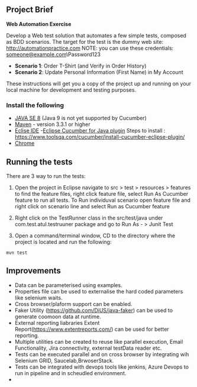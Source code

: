## Project Brief

**Web Automation Exercise**

Develop a Web test solution that automates a few simple tests, composed as BDD scenarios.
The target for the test is the dummy web site: http://automationpractice.com
NOTE: you can use these credentials: someone@example.com\Password123

- **Scenario 1**: Order T-Shirt (and Verify in Order History)
- **Scenario 2**: Update Personal Information (First Name) in My Account

These instructions will get you a copy of the project up and running on your local machine for development and testing purposes.

### Install the following

- [JAVA SE 8](http://www.oracle.com/technetwork/java/javase/downloads/index-jsp-138363.html) (Java 9 is not yet supported by Cucumber) 
- [Maven](https://maven.apache.org/index.html) - version 3.3.1 or higher
- [Eclise IDE](https://www.eclipse.org/downloads/)
 -[Eclipse Cucumber for Java plugin](http://cucumber.github.com/cucumber-eclipse/update-site) Steps to install : https://www.toolsqa.com/cucumber/install-cucumber-eclipse-plugin/
- [Chrome](https://www.google.co.uk/chrome/?brand=CHBD&gclid=Cj0KCQjw78yFBhCZARIsAOxgSx3MpgQhrkRmZMauck1S0xIxKF-23C0KrIhrb2dkkolhHoWyO7dGKA4aAqBjEALw_wcB&gclsrc=aw.ds)

## Running the tests

There are 3 way to run the tests:
1. Open the project in Eclipse navigate to src > test > resources > features to find the feature files, right click feature file, select Run As Cucumber feature to run all tests.
    To Run individuval scenario open feature file and right click on scenario line and select Run as Cucumber feature

2. Right click on the TestRunner class in the src/test/java under com.test.atul.testruuner package and go to Run As - > Junit Test
3. Open a command/terminal window, CD to the directory where the project is located and run the following:

```
mvn test
```

## Improvements

- Data can be parameterised using examples.
- Properties file can be used to externalise the hard coded parameters like selenium waits.
- Cross browser/plaform support can be enabled.
- Faker Utility (https://github.com/DiUS/java-faker) can be used to generate coomoon data at runtime.
- External reporting liabraries Extent Report(https://www.extentreports.com/) can be used for better reporting.
- Multiple utilities can be created to reuse like parallel execution, Email Functionality, Jira connectivity, external testData reader etc.
- Tests can be executed parallel and on cross browser by integrating wih Selenium GRID, Saucelab,BrwoserStack.
- Tests can be integrated with devops tools like jenkins, Azure Devops to run in pipeline and in scheudled environment.
- 
